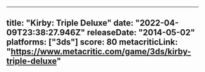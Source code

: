 
---
title: "Kirby: Triple Deluxe"
date: "2022-04-09T23:38:27.946Z"
releaseDate: "2014-05-02"
platforms: ["3ds"]
score: 80
metacriticLink: "https://www.metacritic.com/game/3ds/kirby-triple-deluxe"
---

